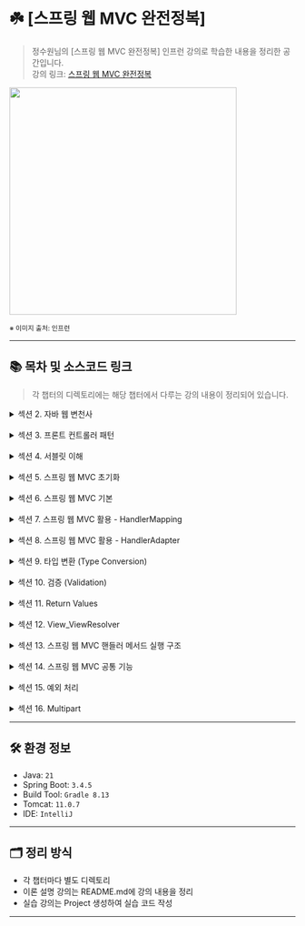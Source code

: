 # ☘️ [스프링 웹 MVC 완전정복]

> 정수원님의 [스프링 웹 MVC 완전정복] 인프런 강의로 학습한 내용을 정리한 공간입니다.  
> 강의 링크: [스프링 웹 MVC 완전정복](https://www.inflearn.com/course/%EC%8A%A4%ED%94%84%EB%A7%81-mvc-%EC%99%84%EC%A0%84%EC%A0%95%EB%B3%B5/dashboard)


<img src="https://cdn.inflearn.com/public/files/courses/336964/cover/01jrag4tv09tfazwzs4xpmxxe2?f=avif" width="400px">

<sub>※ 이미지 출처: 인프런</sub>

---

## 📚 목차 및 소스코드 링크

> 각 챕터의 디렉토리에는 해당 챕터에서 다루는 강의 내용이 정리되어 있습니다.

<details>
<summary>섹션 2. 자바 웹 변천사</summary>
<div markdown="1">

| 강의               | 디렉토리 경로                                          |
|------------------|--------------------------------------------------|
| 서블릿 방식 - Servlet | [section02/servlet](section02/servlet/README.md) |
| 모델 1 방식 - JSP    | [section02/jsp](section02/jsp/README.md)         |
| 모델 2 방식 - MVC    | [section02/mvc](section02/mvc/README.md)         |

</div>
</details>
<br/>
<details>
<summary>섹션 3. 프론트 컨트롤러 패턴</summary>
<div markdown="1">

| 강의             | 디렉토리 경로                                                            |
|----------------|--------------------------------------------------------------------|
| 프론트 컨트롤러 패턴 이해 | [section03/front-controller](section03/front-controller/README.md) |
| 스프링 MVC 간단 예제  | [section03/spring-mvc](section03/spring-mvc)                       |

</div>
</details>
<br/>
<details>
<summary>섹션 4. 서블릿 이해</summary>
<div markdown="1">

| 강의                        | 디렉토리 경로                                                                                |
|---------------------------|----------------------------------------------------------------------------------------|
| 서블릿(Servlet)              | [section04/servlet](section04/servlet/README.md)                                       |
| HttpServletRequest        | [section04/httpServletRequest](section04/httpServletRequest/README.md)                 |
| HttpServletRequest 기본     | [section04/httpServletRequestBasic](section04/httpServletRequestBasic/README.md)       |
| HttpServletRequest 요청 처리  | [section04/httpServletRequestProcess](section04/httpServletRequestProcess/README.md)   |
| HttpServletResponse       | [section04/httpServletResponse](section04/httpServletResponse/README.md)               |
| HttpServletResponse 응답 처리 | [section04/httpServletResponseProcess](section04/httpServletResponseProcess/README.md) |

</div>
</details>
<br/>
<details>
<summary>섹션 5. 스프링 웹 MVC 초기화</summary>
<div markdown="1">

| 강의                            | 디렉토리 경로                                                              |
|-------------------------------|----------------------------------------------------------------------|
| 서블릿 컨테이너 및 스프링 컨테이너 (1) ~ (2) | [section05/servlet-container](section05/servlet-container/README.md) |
| 초기화 클래스들                      | [section05/init-classes](section05/init-classes/README.md)           |

</div>
</details>
<br/>
<details>
<summary>섹션 6. 스프링 웹 MVC 기본</summary>
<div markdown="1">

| 강의                            | 디렉토리 경로                                                                            |
|-------------------------------|------------------------------------------------------------------------------------|
| 아키텍처 이해 (1) ~ (2)             | [section06/architecture](section06/architecture/README.md)                         |
| DispatcherServlet 개요          | [section06/dispatcherServlet](section06/dispatcherServlet/README.md)               |
| DispatcherServlet 초기화 및 요청 처리 | [section06/dispatcherServletProcess](section06/dispatcherServletProcess/README.md) |

</div>
</details>
<br/>
<details>
<summary>섹션 7. 스프링 웹 MVC 활용 - HandlerMapping</summary>
<div markdown="1">

| 강의                              | 디렉토리 경로                                                                          |
|---------------------------------|----------------------------------------------------------------------------------|
| HandlerMapping 이해               | [section07/handlerMapping](section07/handlerMapping/README.md)                   |
| @RequestMapping (1) ~ (2)       | [section07/requestMapping](section07/requestMapping/README.md)                   |
| @RequestMapping 원리 이해 (1) ~ (2) | [section07/requestMappingPrinciple](section07/requestMappingPrinciple/README.md) |

</div>
</details>
<br/>
<details>
<summary>섹션 8. 스프링 웹 MVC 활용 - HandlerAdapter</summary>
<div markdown="1">

| 강의                                                | 디렉토리 경로                                                                                                                |
|---------------------------------------------------|------------------------------------------------------------------------------------------------------------------------|
| HandlerAdapter 이해                                 | [section08/handlerAdapter](section08/handlerAdapter/README.md)                                                         |
| Method Arguments                                  | [section08/methodArguments](section08/methodArguments/README.md)                                                       |
| 메서드 기본 매개변수                                       | [section08/methodBasicArguments](section08/methodBasicArguments/README.md)                                             |
| @RequestParam (1) ~ (2)                           | [section08/requestParam](section08/requestParam/README.md)                                                             |
| @PathVariable                                     | [section08/pathVariable](section08/pathVariable/README.md)                                                             |
| @ModelAttribute (1) ~ (3)                         | [section08/modelAttribute](section08/modelAttribute/README.md)                                                         |
| HttpEntity_RequestEntity (1) ~ (2)                | [section08/requestEntity](section08/requestEntity/README.md)                                                           |
| @RequestBody                                      | [section08/requestBody](section08/requestBody/README.md)                                                               |
| HttpMessageConverter (1) ~ (2)                    | [section08/httpMessageConverter](section08/httpMessageConverter/README.md)                                             |
| @RequestHeader & @RequestAttribute & @CookieValue | [section08/requestHeader&requestAttribute&cookieValue](section08/requestHeader&requestAttribute&cookieValue/README.md) |
| Model                                             | [section08/model](section08/model/README.md)                                                                           |
| @SessionAttributes (1) ~ (2)                      | [section08/sessionAttributes](section08/sessionAttributes/README.md)                                                   |
| @SessionAttribute                                 | [section08/sessionAttribute](section08/sessionAttribute/README.md)                                                     |
| RedirectAttributes & Flash Attributes (1) ~ (2)   | [section08/redirectAttributes&flashAttributes](section08/redirectAttributes&flashAttributes/README.md)                 |
| 바인딩 - DataBinder (1) ~ (2)                        | [section08/dataBinder](section08/dataBinder/README.md)                                                                 |
| @InitBinder                                       | [section08/initBinder](section08/initBinder/README.md)                                                                 |

</div>
</details>
<br/>
<details>
<summary>섹션 9. 타입 변환 (Type Conversion)</summary>
<div markdown="1">

| 강의                                      | 디렉토리 경로                                                                                                      |
|-----------------------------------------|--------------------------------------------------------------------------------------------------------------|
| 개요                                      | [section09/intro](section09/intro/README.md)                                                                 |
| Converter                               | [section09/converter](section09/converter/README.md)                                                         |
| ConverterFactory & ConditionalConverter | [section09/converterFactory&conditionalConverter](section09/converterFactory&conditionalConverter/README.md) |
| ConversionService                       | [section09/conversionService](section09/conversionService/README.md)                                         |
| Converter 스프링 적용                        | [section09/converterSpring](section09/converterSpring/README.md)                                             |
| 바인딩과 타입 변환 관계 (1) ~ (2)                 | [section09/binding](section09/binding/README.md)                                                             |
| Formatter                               | [section09/formatter](section09/formatter/README.md)                                                         |
| FormattingConversionService             | [section09/formattingConversionService](section09/formattingConversionService/README.md)                     |
| Formatter 스프링 적용                        | [section09/formatterSpring](section09/formatterSpring/README.md)                                             |
| 어노테이션 기반 포매팅 (1) ~ (2)                  | [section09/annotationFormatting](section09/annotationFormatting/README.md)                                   |

</div>
</details>
<br/>
<details>
<summary>섹션 10. 검증 (Validation)</summary>
<div markdown="1">

| 강의                                                   | 디렉토리 경로                                                                                |
|------------------------------------------------------|----------------------------------------------------------------------------------------|
| 개요                                                   | [section10/intro](section10/intro/README.md)                                           |
| BindingResult 기본 (1) ~ (2)                           | [section10/bindingResult](section10/bindingResult/README.md)                           |
| BindingResult 사용자 정의 오류 추가 - FieldError, ObjectError | [section10/bindingResultCustomError](section10/bindingResultCustomError/README.md)     |
| BindingResult 입력 값 보존하기                              | [section10/bindingResultInput](section10/bindingResultInput/README.md)                 |
| BindingResult 와 MessageSource 연동 (1)                 | [section10/messageSource1](section10/messageSource1/README.md)                         |
| BindingResult 와 MessageSource 연동 (2) ~ (3)           | [section10/messageSource2](section10/messageSource2/README.md)                         |
| Validator (1) ~ (2)                                  | [section10/validator](section10/validator/README.md)                                   |
| Bean Validation 개요                                   | [section10/beanValidation](section10/beanValidation/README.md)                         |
| Java Bean Validation + Spring 통합 (1) ~ (3)           | [section10/springBeanValidation](section10/springBeanValidation/README.md)             |
| Bean Validation MessageSource 연동                     | [section10/messageSource](section10/messageSource/README.md)                           |
| 커스텀 검증 어노테이션 구현하기                                    | [section10/customValidationAnnotation](section10/customValidationAnnotation/README.md) |

</div>
</details>
<br/>
<details>
<summary>섹션 11. Return Values</summary>
<div markdown="1">

| 강의                | 디렉토리 경로                                                        |
|-------------------|----------------------------------------------------------------|
| Return Values 개요  | [section11/returnValues](section11/returnValues/README.md)     |
| @ResponseBody     | [section11/responseBody](section11/responseBody/README.md)     |
| ResponseEntity<T> | [section11/responseEntity](section11/responseEntity/README.md) |

</div>
</details>
<br/>
<details>
<summary>섹션 12. View_ViewResolver</summary>
<div markdown="1">

| 강의                | 디렉토리 경로                                                    |
|-------------------|------------------------------------------------------------|
| View_ViewResolver | [section12/viewResolver](section12/viewResolver/README.md) |
| Thymeleaf         | [section12/thymeleaf](section12/thymeleaf/README.md)       |

</div>
</details>
<br/>
<details>
<summary>섹션 13. 스프링 웹 MVC 핸들러 메서드 실행 구조</summary>
<div markdown="1">

| 강의                      | 디렉토리 경로                                                              |
|-------------------------|----------------------------------------------------------------------|
| 자바 리플렉션 이해              | [section13/reflection](section13/reflection/README.md)               |
| 자바 리플렉션 실전 예제 (1) ~ (2) | [section13/reflectionExample](section13/reflectionExample/README.md) |
| 핸들러 메서드 호출 원리 (1) ~ (2) | [section13/handlerMethod](section13/handlerMethod/README.md)         |
| 메서드 파라미터 실행 구조 이해       | [section13/methodParameter](section13/methodParameter/README.md)     |

</div>
</details>
<br/>
<details>
<summary>섹션 14. 스프링 웹 MVC 공통 기능</summary>
<div markdown="1">

| 강의                          | 디렉토리 경로                                                            |
|-----------------------------|--------------------------------------------------------------------|
| 인터셉터(Interceptor) (1) ~ (3) | [section14/interceptor](section14/interceptor/README.md)           |
| @ControllerAdvice (1) ~ (2) | [section14/controllerAdvice](section14/controllerAdvice/README.md) |

</div>
</details>
<br/>
<details>
<summary>섹션 15. 예외 처리</summary>
<div markdown="1">

| 강의                                                              | 디렉토리 경로                                                                                                                                |
|-----------------------------------------------------------------|----------------------------------------------------------------------------------------------------------------------------------------|
| HandlerExceptionResolver 기본 구현체들                                | [section15/handlerExceptionImplements](section15/handlerExceptionImplements/README.md)                                                 |
| ExceptionHandlerExceptionResolver & @ExceptionHandler (1) ~ (2) | [section15/exceptionHandlerExceptionResolver&ExceptionHandler](section15/exceptionHandlerExceptionResolver&ExceptionHandler/README.md) |
| ExceptionHandlerExceptionResolver & @ControllerAdvice           | [section15/exceptionHandlerExceptionResolver&ControllerAdvice](section15/exceptionHandlerExceptionResolver&ControllerAdvice/README.md) |

</div>
</details>
<br/>
<details>
<summary>섹션 16. Multipart</summary>
<div markdown="1">

| 강의                             | 디렉토리 경로                                                  |
|--------------------------------|----------------------------------------------------------|
| 개요                             | [section16/intro](section16/intro/README.md)             |
| 파일 업로드 (1) ~ (3)               | [section16/fileUpload](section16/fileUpload/README.md)   |
| @RequestPart - Json & 파일업로드 처리 | [section16/requestPart](section16/requestPart/README.md) |

</div>
</details>

---

## 🛠️ 환경 정보

- Java: `21`
- Spring Boot: `3.4.5`
- Build Tool: `Gradle 8.13`
- Tomcat: `11.0.7`
- IDE: `IntelliJ`

---

## 🗂️ 정리 방식

- 각 챕터마다 별도 디렉토리
- 이론 설명 강의는 README.md에 강의 내용을 정리
- 실습 강의는 Project 생성하여 실습 코드 작성

---

